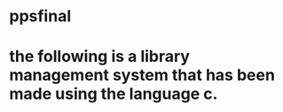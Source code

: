 # ppsfinal
# the following is a library management system that has been made using the language c. 
